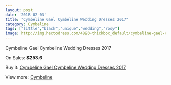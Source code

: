 ```yaml
---
layout: post
date: '2018-02-03'
title: "Cymbeline Gael Cymbeline Wedding Dresses 2017"
category: Cymbeline
tags: ["little","black","unique","wedding","rosy"]
image: http://img.hectodress.com/4893-thickbox_default/cymbeline-gael-cymbeline-wedding-dresses-2013.jpg
---
```

Cymbeline Gael Cymbeline Wedding Dresses 2017

On Sales: **$253.6**
<a href="https://www.hectodress.com/cymbeline/2480-cymbeline-gael-cymbeline-wedding-dresses-2013.html"><amp-img layout="responsive" width="600" height="600" src="//img.hectodress.com/4893-thickbox_default/cymbeline-gael-cymbeline-wedding-dresses-2013.jpg" alt="Cymbeline Gael Cymbeline Wedding Dresses 2017 0" /></a>

Buy it: [Cymbeline Gael Cymbeline Wedding Dresses 2017](https://www.hectodress.com/cymbeline/2480-cymbeline-gael-cymbeline-wedding-dresses-2013.html "Cymbeline Gael Cymbeline Wedding Dresses 2017")

View more: [Cymbeline](https://www.hectodress.com/43-cymbeline "Cymbeline")